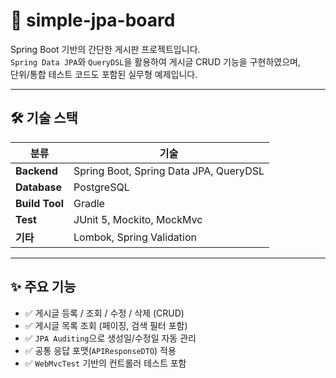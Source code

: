 # 📘 simple-jpa-board

Spring Boot 기반의 간단한 게시판 프로젝트입니다.  
`Spring Data JPA`와 `QueryDSL`을 활용하여 게시글 CRUD 기능을 구현하였으며,  
단위/통합 테스트 코드도 포함된 실무형 예제입니다.

---

## 🛠 기술 스택

| 분류       | 기술 |
|------------|------|
| **Backend** | Spring Boot, Spring Data JPA, QueryDSL |
| **Database** | PostgreSQL  |
| **Build Tool** | Gradle |
| **Test** | JUnit 5, Mockito, MockMvc |
| **기타** | Lombok, Spring Validation |

---

## ✨ 주요 기능

- ✅ 게시글 등록 / 조회 / 수정 / 삭제 (CRUD)
- ✅ 게시글 목록 조회 (페이징, 검색 필터 포함)
- ✅ `JPA Auditing`으로 생성일/수정일 자동 관리
- ✅ 공통 응답 포맷(`APIResponseDTO`) 적용
- ✅ `WebMvcTest` 기반의 컨트롤러 테스트 포함

